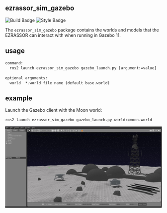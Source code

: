 ezrassor_sim_gazebo
---------------------
![Build Badge](https://github.com/FlaSpaceInst/ezrassor_sim_gazebo/workflows/Build/badge.svg) 
![Style Badge](https://img.shields.io/badge/Code%20Style-black-000000.svg)

The `ezrassor_sim_gazebo` package contains the worlds and models that the EZRASSOR can interact with when running in Gazebo 11.

usage
-----
```
command:
  ros2 launch ezrassor_sim_gazebo gazebo_launch.py [argument:=value]

optional arguments:
  world  *.world file name (default base.world)
```

example
--------
Launch the Gazebo client with the Moon world:
```
ros2 launch ezrassor_sim_gazebo gazebo_launch.py world:=moon.world
```   
![Moon World](moon-world.jpg)
